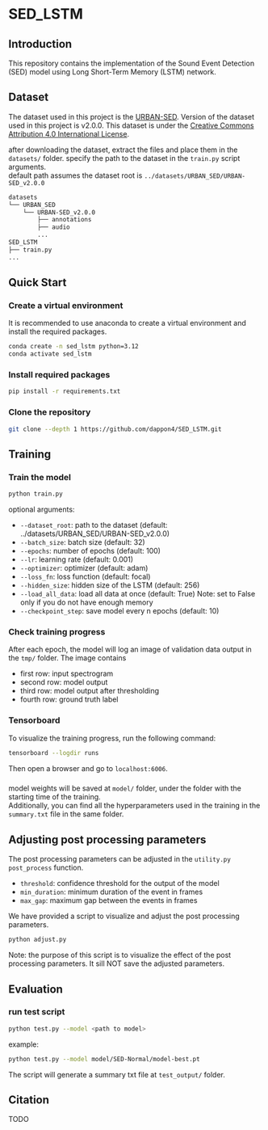 # SED_LSTM
## Introduction
This repository contains the implementation of the Sound Event Detection (SED) model using Long Short-Term Memory (LSTM) network.

## Dataset
The dataset used in this project is the [URBAN-SED](https://urbansed.weebly.com/). Version of the dataset used in this project is v2.0.0. This dataset is under the [Creative Commons Attribution 4.0 International License](https://creativecommons.org/licenses/by/4.0/).

after downloading the dataset, extract the files and place them in the `datasets/` folder. specify the path to the dataset in the `train.py` script arguments.  
default path assumes the dataset root is `../datasets/URBAN_SED/URBAN-SED_v2.0.0`
```bash
datasets
└── URBAN_SED
    └── URBAN-SED_v2.0.0
        ├── annotations
        ├── audio
        ...
SED_LSTM
├── train.py
...
```

## Quick Start
### Create a virtual environment
It is recommended to use anaconda to create a virtual environment and install the required packages.
```bash
conda create -n sed_lstm python=3.12
conda activate sed_lstm
```
### Install required packages
```bash
pip install -r requirements.txt
```

### Clone the repository
```bash
git clone --depth 1 https://github.com/dappon4/SED_LSTM.git
```

## Training
### Train the model
```bash
python train.py
```
optional arguments:
- `--dataset_root`: path to the dataset (default: ../datasets/URBAN_SED/URBAN-SED_v2.0.0)
- `--batch_size`: batch size (default: 32)
- `--epochs`: number of epochs (default: 100)
- `--lr`: learning rate (default: 0.001)
- `--optimizer`: optimizer (default: adam)
- `--loss_fn`: loss function (default: focal)
- `--hidden_size`: hidden size of the LSTM (default: 256)
- `--load_all_data`: load all data at once (default: True) Note: set to False only if you do not have enough memory
- `--checkpoint_step`: save model every n epochs (default: 10)

### Check training progress
After each epoch, the model will log an image of validation data output in the `tmp/` folder. The image contains
- first row: input spectrogram
- second row: model output
- third row: model output after thresholding
- fourth row: ground truth label

### Tensorboard
To visualize the training progress, run the following command:
```bash
tensorboard --logdir runs
```
Then open a browser and go to `localhost:6006`.

### 
model weights will be saved at `model/` folder, under the folder with the starting time of the training.  
Additionally, you can find all the hyperparameters used in the training in the `summary.txt` file in the same folder.

## Adjusting post processing parameters
The post processing parameters can be adjusted in the `utility.py` `post_process` function.
- `threshold`: confidence threshold for the output of the model
- `min_duration`: minimum duration of the event in frames
- `max_gap`: maximum gap between the events in frames

We have provided a script to visualize and adjust the post processing parameters.

```bash
python adjust.py
```
Note: the purpose of this script is to visualize the effect of the post processing parameters. It sill NOT save the adjusted parameters.

## Evaluation
### run test script
```bash
python test.py --model <path to model>
```
example:
```bash
python test.py --model model/SED-Normal/model-best.pt
```
The script will generate a summary txt file at `test_output/` folder.

## Citation
TODO